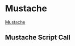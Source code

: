 # Mustache

[Mustache]() 

## Mustache Script Call
<script type="text/javascript" src="mustache.min.js"></script>

